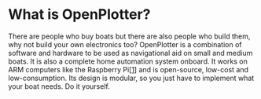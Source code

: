 # What is OpenPlotter?

There are people who buy boats but there are also people who build them, why not build your own electronics too? OpenPlotter is a combination of software and hardware to be used as navigational aid on small and medium boats. It is also a complete home automation system onboard. It works on ARM computers like the Raspberry Pi\[[1](https://www.raspberrypi.org)\] and is open-source, low-cost and low-consumption. Its design is modular, so you just have to implement what your boat needs. Do it yourself.













